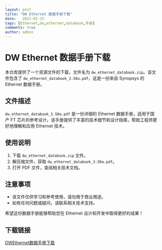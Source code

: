 ```yaml
---
layout: post
title: "DW Ethernet 数据手册下载"
date:   2021-03-15
tags: [Ethernet,dw,ethernet,databook,手册]
comments: true
author: admin
---
```

# DW Ethernet 数据手册下载

本仓库提供了一个资源文件的下载，文件名为 `dw_ethernet_databook.zip`。该文件包含了 `dw_ethernet_databook_3.50a.pdf`，这是一份来自 Synopsys 的 Ethernet 数据手册。

## 文件描述

`dw_ethernet_databook_3.50a.pdf` 是一份详细的 Ethernet 数据手册，适用于国产 FT 芯片的参考设计。该手册提供了丰富的技术细节和设计指南，帮助工程师更好地理解和应用 Ethernet 技术。

## 使用说明

1. 下载 `dw_ethernet_databook.zip` 文件。
2. 解压缩文件，获取 `dw_ethernet_databook_3.50a.pdf`。
3. 打开 PDF 文件，查阅相关技术文档。

## 注意事项

- 该文件仅供学习和参考使用，请勿用于商业用途。
- 如有任何问题或疑问，请联系相关技术支持。

希望这份数据手册能够帮助您在 Ethernet 设计和开发中取得更好的成果！

## 下载链接

[DWEthernet数据手册下载](https://pan.quark.cn/s/19224cd97fd8)